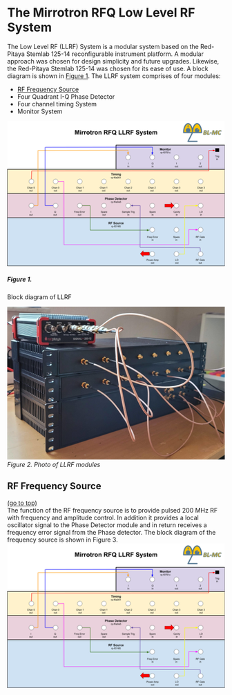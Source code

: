 # The Mirrotron RFQ Low Level RF System  
The Low Level RF (LLRF) System is a modular system based on the Red-Pitaya Stemlab 125-14 reconfigurable instrument platform. A modular approach was chosen for design simplicity and future upgrades. Likewise, the Red-Pitaya Stemlab 125-14 was chosen for its ease of use. A block diagram is shown in [Figure 1](#figure-1.). The LLRF system comprises of four modules:  
- [RF Frequency Source](#rf-frequency-source)
- Four Quadrant I-Q Phase Detector
- Four channel timing System
- Monitor System  

![llrf block diagam](images/LlrfFPDiagram.png)  
##### Figure 1. #####
Block diagram of LLRF   

![llr](images/llrf.jpg)
*Figure 2. Photo of LLRF modules*
## RF Frequency Source
[(go to top)](#the-mirrotron-rfq-low-level-rf-system)  
The function of the RF frequency source is to provide pulsed 200 MHz RF with frequency and amplitude control. In addition it provides a local oscillator signal to the Phase Detector module and in return receives a frequency error signal from the Phase detector. The block diagram of the frequency source is shown in Figure 3.
![llrf block diagam](images/LlrfFPDiagram.png)  

